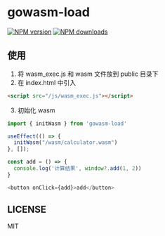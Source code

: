 # gowasm-load

[![NPM version](https://img.shields.io/npm/v/gowasm-load.svg?style=flat)](https://npmjs.com/package/gowasm-load)
[![NPM downloads](http://img.shields.io/npm/dm/gowasm-load.svg?style=flat)](https://npmjs.com/package/gowasm-load)

## 使用
1. 将 wasm_exec.js 和 wasm 文件放到 public 目录下
2. 在 index.html 中引入
```html
<script src="/js/wasm_exec.js"></script>
```
3. 初始化 wasm
```js
import { initWasm } from 'gowasm-load'

useEffect(() => {
  initWasm("/wasm/calculator.wasm")
}, []);

const add = () => {
  console.log('计算结果', window?.add(1, 2))
}

<button onClick={add}>add</button>
```
## LICENSE

MIT
